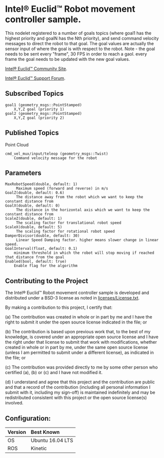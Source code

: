 # Intel&reg; Euclid&trade; Robot movement controller sample.

This nodelet registered to a number of goals topics (where goal1 has the highest priority and goalN has the Nth priority), and send command velocity messages to direct the robot to that goal. The goal values are actually the sensor input of where the goal is with respect to the robot. Note - the goal needs to be sent every "frame", 30 FPS in order to reach a gaol. every frame the goal needs to be updated with the new goal values.

[Intel® Euclid™ Community Site](http://www.euclidcommunity.intel.com).

[Intel® Euclid™ Support Forum](http://www.intel.com/content/www/us/en/support/emerging-technologies/intel-euclid-development-kit.html).

## Subscribed Topics

    goal1 (geometry_msgs::PointStamped)
        X,Y,Z goal (priority 1)
	goal2 (geometry_msgs::PointStamped)
        X,Y,Z goal (priority 2)
	
## Published Topics

Point Cloud

    cmd_vel_mux/input/teleop (geometry_msgs::Twist)
		Command velocity message for the robot

## Parameters

    MaxRobotSpeed(double, default: 1) 
         Maximum speed (forward and reverse) in m/s
    GoalZ(double, default: 0.6) 
         The distance away from the robot which we want to keep the constant distance from
    GoalX(double, default: 0) 
         The distance in the horizontal axis which we want to keep the constant distance from
    ScaleZ(double, default: 1) 
         The scaling factor for translational robot speed
	ScaleX(double, default: 5) 
         The scaling factor for rotational robot speed
    DamperDivisor(double, default: 30) 
         Linear Speed Damping factor. higher means slower change in linear speed.
	GoalInterval(float, default: 0.1)
		minimum threshold in which the robot will stop moving if reached that distance from the goal
	Enabled(bool, default: true)
		Enable flag for the algorithm
		
## Contributing to the Project

The Intel&reg; Euclid&trade; Robot movement controller sample is developed and distributed under
a BSD-3 license as noted in [licenses/License.txt](licenses/License.txt).

By making a contribution to this project, I certify that:

(a) The contribution was created in whole or in part by me and I
have the right to submit it under the open source license
indicated in the file; or

(b) The contribution is based upon previous work that, to the best
of my knowledge, is covered under an appropriate open source
license and I have the right under that license to submit that
work with modifications, whether created in whole or in part
by me, under the same open source license (unless I am
permitted to submit under a different license), as indicated
in the file; or

(c) The contribution was provided directly to me by some other
person who certified (a), (b) or (c) and I have not modified
it.

(d) I understand and agree that this project and the contribution
are public and that a record of the contribution (including all
personal information I submit with it, including my sign-off) is
maintained indefinitely and may be redistributed consistent with
this project or the open source license(s) involved.

## Configuration:

| Version        | Best Known           |
|:-------------- |:---------------------|
| OS             | Ubuntu 16.04 LTS     |
| ROS            | Kinetic              |

